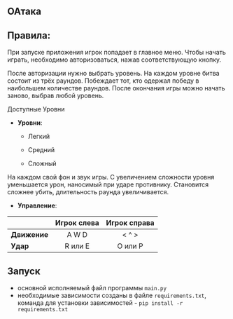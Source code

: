 ## ОАтака

## Правила:
При запуске приложения игрок попадает в главное меню. Чтобы начать играть, необходимо авторизоваться, нажав соответствующую кнопку.

После авторизации нужно выбрать уровень. На каждом уровне битва состоит из трёх раундов. Побеждает тот, кто одержал победу в наибольшем количестве раундов. После окончания игры можно начать заново, выбрав любой уровень.

Доступные Уровни
* **Уровни**:

  - Легкий

  - Средний

  - Сложный

На каждом свой фон и звук игры. С увеличением сложности уровня уменьшается урон, наносимый при ударе противнику.
Становится сложнее убить, длительность раунда увеличивается.
* **Управление**:


|              | Игрок слева | Игрок справа  |
|:-------------|:-----------:|:-------------:|
| **Движение** |    A W D    |     < ^ >     |
| **Удар**     |   R или E   |    O или P    |
           

## Запуск

- основной исполняемый файл программы `main.py`
- необходимые зависимости созданы в файле `requirements.txt`, команда для установки зависимостей - `pip install -r requirements.txt`
